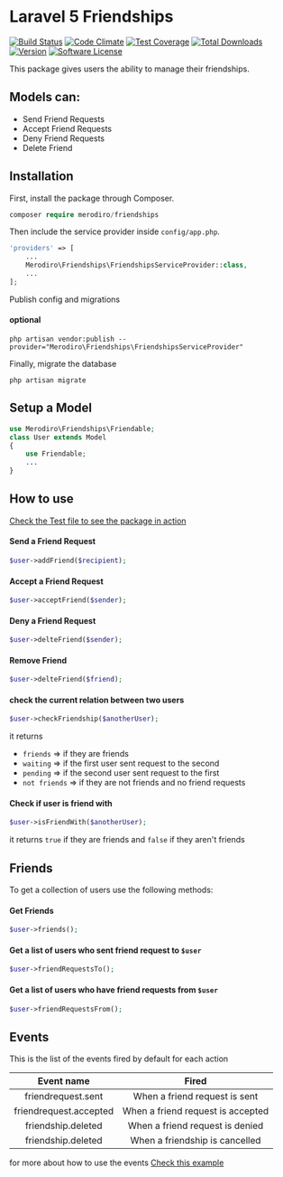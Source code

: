 # Laravel 5 Friendships

[![Build Status](https://travis-ci.org/merodiro/Friendships.svg?branch=master)](https://travis-ci.org/merodiro/Friendships) [![Code Climate](https://codeclimate.com/github/merodiro/Friendships/badges/gpa.svg)](https://codeclimate.com/github/merodiro/Friendships) [![Test Coverage](https://codeclimate.com/github/merodiro/Friendships/badges/coverage.svg)](https://codeclimate.com/github/merodiro/Friendships/coverage) [![Total Downloads](https://img.shields.io/packagist/dt/merodiro/Friendships.svg?style=flat)](https://packagist.org/packages/merodiro/Friendships) [![Version](https://img.shields.io/packagist/v/merodiro/Friendships.svg?style=flat)](https://packagist.org/packages/merodiro/Friendships) [![Software License](https://img.shields.io/badge/license-MIT-brightgreen.svg?style=flat)](LICENSE)


This package gives users the ability to manage their friendships.

## Models can:
- Send Friend Requests
- Accept Friend Requests
- Deny Friend Requests
- Delete Friend

## Installation

First, install the package through Composer.

```php
composer require merodiro/friendships
```

Then include the service provider inside `config/app.php`.

```php
'providers' => [
    ...
    Merodiro\Friendships\FriendshipsServiceProvider::class,
    ...
];
```
Publish config and migrations


#### optional
```
php artisan vendor:publish --provider="Merodiro\Friendships\FriendshipsServiceProvider"
```

Finally, migrate the database
```
php artisan migrate
```

## Setup a Model
```php
use Merodiro\Friendships\Friendable;
class User extends Model
{
    use Friendable;
    ...
}
```

## How to use
[Check the Test file to see the package in action](https://github.com/merodiro/Friendships/blob/master/tests/FriendshipsTest.php)

#### Send a Friend Request
```php
$user->addFriend($recipient);
```

#### Accept a Friend Request
```php
$user->acceptFriend($sender);
```

#### Deny a Friend Request
```php
$user->delteFriend($sender);
```

#### Remove Friend
```php
$user->delteFriend($friend);
```

#### check the current relation between two users
```php
$user->checkFriendship($anotherUser);
```
it returns

* `friends` => if they are friends
* `waiting` => if the first user sent request to the second
* `pending` => if the second user sent request to the first
* `not friends` => if they are not friends and no friend requests

#### Check if user is friend with
```php
$user->isFriendWith($anotherUser);
```
it returns `true` if they are friends and `false` if they aren't friends


## Friends
To get a collection of users use the following methods:
#### Get Friends
```php
$user->friends();
```

#### Get a list of users who sent friend request to `$user`
```php
$user->friendRequestsTo();
```

#### Get a list of users who have friend requests from `$user`
```php
$user->friendRequestsFrom();
```

## Events
This is the list of the events fired by default for each action

|Event name            |Fired                            |
|:--------------------:|:-------------------------------:|
|friendrequest.sent    |When a friend request is sent    |
|friendrequest.accepted|When a friend request is accepted|
|friendship.deleted    |When a friend request is denied  |
|friendship.deleted    |When a friendship is cancelled   |

for more about how to use the events
[Check this example](/Events.md)

